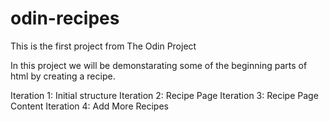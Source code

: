 # odin-recipes
This is the first project from The Odin Project

In this project we will be demonstarating some of the beginning parts of html by creating a recipe.

Iteration 1: Initial structure
Iteration 2: Recipe Page
Iteration 3: Recipe Page Content
Iteration 4: Add More Recipes
